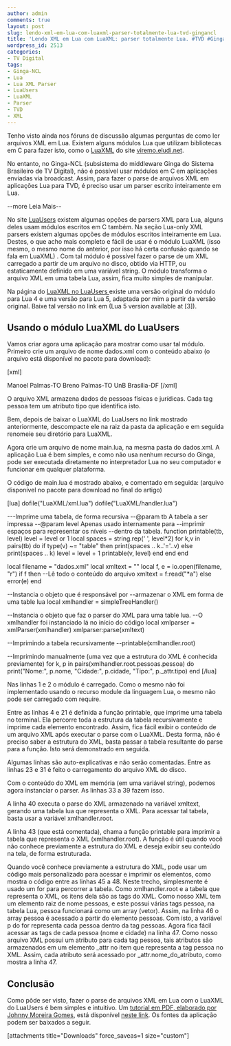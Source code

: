 ```yaml
---
author: admin
comments: true
layout: post
slug: lendo-xml-em-lua-com-luaxml-parser-totalmente-lua-tvd-gingancl
title: 'Lendo XML em Lua com LuaXML: parser totalmente Lua. #TVD #GingaNCL'
wordpress_id: 2513
categories:
- TV Digital
tags:
- Ginga-NCL
- Lua
- Lua XML Parser
- LuaUsers
- LuaXML
- Parser
- TVD
- XML
---
```


Tenho visto ainda nos fóruns de discussão algumas perguntas de como ler arquivos XML em Lua.
Existem alguns módulos Lua que utilizam bibliotecas em C para fazer isto, como o [LuaXML](http://viremo.eludi.net/) do site [viremo.eludi.net](http://viremo.eludi.net/LuaXML/).

No entanto, no Ginga-NCL (subsistema do middleware Ginga do Sistema Brasileiro de TV Digital), não é possível usar módulos em C em aplicações enviadas via broadcast. Assim, para fazer o parse de arquivos XML em aplicações Lua para TVD, é preciso usar um parser escrito inteiramente em Lua.


--more Leia Mais--


No site [LuaUsers](http://lua-users.org/wiki/LuaXml) existem algumas opções de parsers XML para Lua, alguns deles usam módulos escritos em C também.
Na seção Lua-only XML parsers existem algumas opções de módulos escritos inteiramente em Lua. Destes, o que acho mais completo e fácil de usar é o módulo LuaXML (isso mesmo, o mesmo nome do anterior, por isso há certa confusão quando se fala em LuaXML) .
Com tal módulo é possível fazer o parse de um XML carregado a partir de um arquivo no disco, obtido via HTTP, ou estaticamente definido em uma variável string. O módulo transforma o arquivo XML em uma tabela Lua, assim, fica muito simples de manipular.

Na página do [LuaXML no LuaUsers ](http://lua-users.org/wiki/LuaXml) existe uma versão original do módulo para Lua 4 e uma versão para Lua 5, adaptada por mim a partir da versão original. Baixe tal versão no link em (Lua 5 version available at [3]).


## Usando o módulo LuaXML do LuaUsers


Vamos criar agora uma aplicação para mostrar como usar tal módulo. Primeiro crie um arquivo de nome dados.xml com o conteúdo abaixo (o arquivo está disponível no pacote para download):

[xml]
<?xml version="1.0" encoding="ISO-8859-1"?>
<pessoas>
  <pessoa tipo="F">
    <nome>Manoel</nome>
    <cidade>Palmas-TO</cidade>
  </pessoa>
  <pessoa tipo="F">
    <nome>Breno</nome>
    <cidade>Palmas-TO</cidade>
  </pessoa>
  <pessoa tipo="J">
    <nome>UnB</nome>
    <cidade>Brasília-DF</cidade>
  </pessoa>
</pessoas>
[/xml]

O arquivo XML armazena dados de pessoas físicas e jurídicas. Cada tag pessoa tem um atributo tipo que identifica isto.

Bem, depois de baixar o LuaXML do LuaUsers no link mostrado anteriormente, descompacte ele na raiz da pasta da aplicação e em seguida renomeie seu diretório para LuaXML.

Agora crie um arquivo de nome main.lua, na mesma pasta do dados.xml. A aplicação Lua é bem simples, e como não usa nenhum recurso do Ginga, pode ser executada diretamente no interpretador Lua no seu computador e funcionar em qualquer plataforma.

O código de main.lua é mostrado abaixo, e comentado em seguida:
(arquivo disponível no pacote para download no final do artigo)

[lua]
dofile("LuaXML/xml.lua")
dofile("LuaXML/handler.lua")

---Imprime uma tabela, de forma recursiva
--@param tb A tabela a ser impressa
--@param level Apenas usado internamente para
--imprimir espaços para representar os níveis
--dentro da tabela.
function printable(tb, level)
  level = level or 1
  local spaces = string.rep(' ', level*2)
  for k,v in pairs(tb) do
      if type(v) ~= "table" then
         print(spaces .. k..'='..v)
      else
         print(spaces .. k)
         level = level + 1
         printable(v, level)
      end
  end
end

local filename = "dados.xml"
local xmltext = ""
local f, e = io.open(filename, "r")
if f then
  --Lê todo o conteúdo do arquivo
  xmltext = f:read("*a")
else
  error(e)
end

--Instancia o objeto que é responsável por
--armazenar o XML em forma de uma table lua
local xmlhandler = simpleTreeHandler()

--Instancia o objeto que faz o parser do XML para uma table lua.
--O xmlhandler foi instanciado lá no início do código
local xmlparser = xmlParser(xmlhandler)
xmlparser:parse(xmltext)

--Imprimindo a tabela recursivamente
--printable(xmlhandler.root)

--Imprimindo manualmente (uma vez que a estrutura do XML é conhecida previamente)
for k, p in pairs(xmlhandler.root.pessoas.pessoa) do
  print("Nome:", p.nome, "Cidade:", p.cidade, "Tipo:", p._attr.tipo)
end
[/lua]

Nas linhas 1 e 2 o módulo é carregado. Como o mesmo não foi implementado usando o recurso module da linguagem Lua, o mesmo não pode ser carregado com require.

Entre as linhas 4 e 21 é definida a função printable, que imprime uma tabela no terminal. Ela percorre toda a estrutura da tabela recursivamente e imprime cada elemento encontrado. Assim, fica fácil exibir o conteúdo de um arquivo XML após executar o parse com o LuaXML. Desta forma, não é preciso saber a estrutura do XML, basta passar a tabela resultante do parse para a função. Isto será demonstrado em seguida.

Algumas linhas são auto-explicativas e não serão comentadas.
Entre as linhas 23 e 31 é feito o carregamento do arquivo XML do disco.

Com o conteúdo do XML em memória (em uma variável string), podemos agora instanciar o parser.
As linhas 33 a 39 fazem isso.

A linha 40 executa o parse do XML armazenado na variável xmltext, gerando uma tabela lua que representa o XML.
Para acessar tal tabela, basta usar a variável xmlhandler.root.

A linha 43 (que está comentada), chama a função printable para imprimir a tabela que representa o XML (xmlhandler.root).
A função é útil quando você não conhece previamente a estrutura do XML e deseja exibir seu conteúdo na tela, de forma estruturada.

Quando você conhece previamente a estrutura do XML, pode usar um código mais personalizado para acessar e imprimir os elementos, como mostra o código entre as linhas 45 a 48. Neste trecho, simplesmente é usado um for para percorrer a tabela. Como xmlhandler.root e a tabela que representa o XML, os itens dela são as tags do XML. Como nosso XML tem um elemento raiz de nome pessoas, e este possui várias tags pessoa, na tabela Lua, pessoa funcionará como um array (vetor). Assim, na linha 46 o array pessoa é acessado a partir do elemento pessoas. Com isto, a variável p do for representa cada pessoa dentro da tag pessoas. Agora fica fácil acessar as tags de cada pessoa (nome e cidade) na linha 47. Como nosso arquivo XML possui um atributo para cada tag pessoa, tais atributos são armazenados em um elemento _attr no item que representa a tag pessoa no XML. Assim, cada atributo será acessado por _attr.nome_do_atributo, como mostra a linha 47.


## Conclusão


Como pôde ser visto, fazer o parse de arquivos XML em Lua com o LuaXML do LuaUsers é bem simples e intuitivo.
Um [tutorial em PDF, elaborado por Johnny Moreira Gomes](http://manoelcampos.com/wp-content/uploads/tutorial_lua_xml_parser1.pdf), está disponível [neste link](http://manoelcampos.com/wp-content/uploads/tutorial_lua_xml_parser1.pdf). Os fontes da aplicação podem ser baixados a seguir.

[attachments title="Downloads" force_saveas=1 size="custom"]
